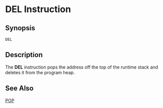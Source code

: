 # DEL Instruction

## Synopsis

```
DEL
```

## Description

The **DEL** instruction pops the address off the top of the runtime stack
and deletes it from the program heap.

## See Also

[POP](/icode/mne/pop)
